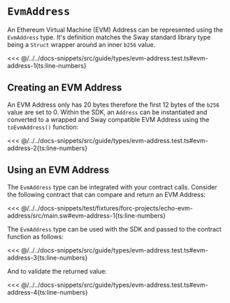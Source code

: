 # `EvmAddress`

An Ethereum Virtual Machine (EVM) Address can be represented using the `EvmAddress` type. It's definition matches the Sway standard library type being a `Struct` wrapper around an inner `b256` value.

<<< @/../../docs-snippets/src/guide/types/evm-address.test.ts#evm-address-1{ts:line-numbers}

## Creating an EVM Address

An EVM Address only has 20 bytes therefore the first 12 bytes of the `b256` value are set to 0. Within the SDK, an `Address` can be instantiated and converted to a wrapped and Sway compatible EVM Address using the `toEvmAddress()` function:

<<< @/../../docs-snippets/src/guide/types/evm-address.test.ts#evm-address-2{ts:line-numbers}

## Using an EVM Address

The `EvmAddress` type can be integrated with your contract calls. Consider the following contract that can compare and return an EVM Address:

<<< @/../../docs-snippets/test/fixtures/forc-projects/echo-evm-address/src/main.sw#evm-address-1{ts:line-numbers}

The `EvmAddress` type can be used with the SDK and passed to the contract function as follows:

<<< @/../../docs-snippets/src/guide/types/evm-address.test.ts#evm-address-3{ts:line-numbers}

And to validate the returned value:

<<< @/../../docs-snippets/src/guide/types/evm-address.test.ts#evm-address-4{ts:line-numbers}
